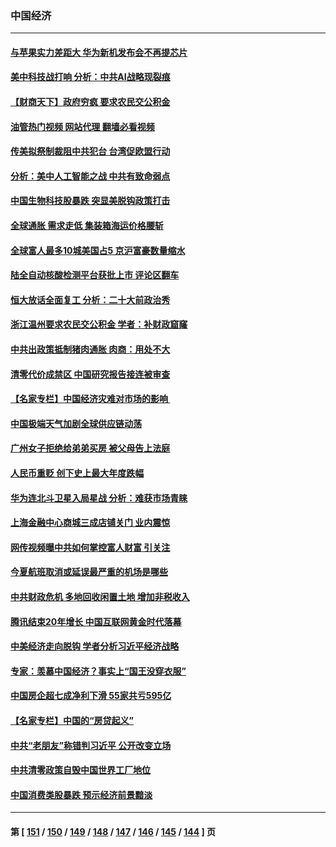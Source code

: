 ### 中国经济
---
#### [与苹果实力差距大 华为新机发布会不再提芯片](../../pages/ncid283/n13824548.md?09141245) 
#### [美中科技战打响 分析：中共AI战略现裂痕](../../pages/ncid283/n13824356.md?09141245) 
#### [【财商天下】政府穷疯 要求农民交公积金](../../pages/ncid283/n13824290.md?09141245) 
#### [油管热门视频 网站代理 翻墙必看视频](http://209.222.30.114:81/youtube.html?09141245)
#### [传美拟祭制裁阻中共犯台 台湾促欧盟行动](../../pages/ncid283/n13824369.md?09141245) 
#### [分析：美中人工智能之战 中共有致命弱点](../../pages/ncid283/n13824391.md?09141245) 
#### [中国生物科技股暴跌 突显美脱钩政策打击](../../pages/ncid283/n13824275.md?09141245) 
#### [全球通胀 需求走低 集装箱海运价格腰斩](../../pages/ncid283/n13824299.md?09141245) 
#### [全球富人最多10城美国占5 京沪富豪数量缩水](../../pages/ncid283/n13824278.md?09141245) 
#### [陆全自动核酸检测平台获批上市 评论区翻车](../../pages/ncid283/n13823962.md?09141245) 
#### [恒大放话全面复工 分析：二十大前政治秀](../../pages/ncid283/n13823864.md?09141245) 
#### [浙江温州要求农民交公积金 学者：补财政窟窿](../../pages/ncid283/n13823668.md?09141245) 
#### [中共出政策抵制猪肉通胀 肉商：用处不大](../../pages/ncid283/n13823583.md?09141245) 
#### [清零代价成禁区 中国研究报告接连被审查](../../pages/ncid283/n13823436.md?09141245) 
#### [【名家专栏】中国经济灾难对市场的影响 ](../../pages/ncid283/n13822578.md?09141245) 
#### [中国极端天气加剧全球供应链动荡](../../pages/ncid283/n13823381.md?09141245) 
#### [广州女子拒绝给弟弟买房 被父母告上法庭](../../pages/ncid283/n13823195.md?09141245) 
#### [人民币重贬 创下史上最大年度跌幅](../../pages/ncid283/n13823077.md?09141245) 
#### [华为连北斗卫星入局星战 分析：难获市场青睐](../../pages/ncid283/n13822882.md?09141245) 
#### [上海金融中心商城三成店铺关门 业内震惊](../../pages/ncid283/n13822700.md?09141245) 
#### [网传视频曝中共如何掌控富人财富 引关注](../../pages/ncid283/n13822513.md?09141245) 
#### [今夏航班取消或延误最严重的机场是哪些](../../pages/ncid283/n13821193.md?09141245) 
#### [中共财政危机 多地回收闲置土地 增加非税收入](../../pages/ncid283/n13822122.md?09141245) 
#### [腾讯结束20年增长 中国互联网黄金时代落幕](../../pages/ncid283/n13822061.md?09141245) 
#### [中美经济走向脱钩 学者分析习近平经济战略](../../pages/ncid283/n13821985.md?09141245) 
#### [专家：羡慕中国经济？事实上“国王没穿衣服”](../../pages/ncid283/n13821927.md?09141245) 
#### [中国房企超七成净利下滑 55家共亏595亿](../../pages/ncid283/n13821964.md?09141245) 
#### [【名家专栏】中国的“房贷起义”](../../pages/ncid283/n13821748.md?09141245) 
#### [中共“老朋友”称错判习近平 公开改变立场](../../pages/ncid283/n13821789.md?09141245) 
#### [中共清零政策自毁中国世界工厂地位](../../pages/ncid283/n13821524.md?09141245) 
#### [中国消费类股暴跌 预示经济前景黯淡](../../pages/ncid283/n13821437.md?09141245) 

---
#### 第 [ [151](./151.md?09141245) / [150](./150.md?09141245) / [149](./149.md?09141245) / [148](./148.md?09141245) / [147](./147.md?09141245) / [146](./146.md?09141245) / [145](./145.md?09141245) / [144](./144.md?09141245) ] 页
